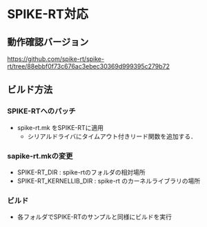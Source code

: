 # SPIKE-RT対応

## 動作確認バージョン
https://github.com/spike-rt/spike-rt/tree/88ebbf0f73c676ac3ebec30369d999395c279b72

## ビルド方法

### SPIKE-RTへのパッチ
- spike-rt.mk をSPIKE-RTに適用
	- シリアルドライバにタイムアウト付きリード関数を追加する．

### sapike-rt.mkの変更
- SPIKE-RT_DIR : spike-rtのフォルダの相対場所
- SPIKE-RT_KERNELLIB_DIR : spike-rt のカーネルライブラリの場所

### ビルド
- 各フォルダでSPIKE-RTのサンプルと同様にビルドを実行